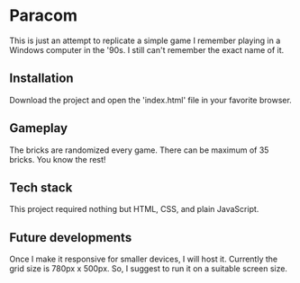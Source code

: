 # Paracom

  This is just an attempt to replicate a simple game I remember playing in a Windows computer in the '90s. I still can't remember the exact name of it.

## Installation

  Download the project and open the 'index.html' file in your favorite browser.

## Gameplay

  The bricks are randomized every game. There can be maximum of 35 bricks. You know the rest!

## Tech stack

  This project required nothing but HTML, CSS, and plain JavaScript.

## Future developments

  Once I make it responsive for smaller devices, I will host it. Currently the grid size is 780px x 500px. So, I suggest to run it on a suitable screen size.
